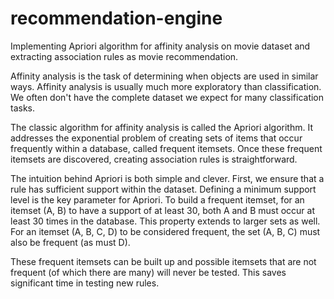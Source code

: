 # recommendation-engine
Implementing Apriori algorithm for affinity analysis on movie dataset and extracting association rules as movie recommendation.

Affinity analysis is the task of determining when objects are used in similar ways.
Affinity analysis is usually much more exploratory than classification. We often don't have the complete dataset we expect for many classification tasks.

The classic algorithm for affinity analysis is called the Apriori algorithm. It addresses the exponential problem of creating sets of items that occur frequently within a database, called frequent itemsets. Once these frequent itemsets are discovered, creating association rules is straightforward.

The intuition behind Apriori is both simple and clever. First, we ensure that a rule has sufficient support within the dataset. Defining a minimum support level is the key parameter for Apriori. To build a frequent itemset, for an itemset (A, B) to have a support of at least 30, both A and B must occur at least 30 times in the database. This property extends to larger sets as well. For an itemset (A, B, C, D) to be considered frequent, the set (A, B, C) must also be frequent (as must D).

These frequent itemsets can be built up and possible itemsets that are not frequent (of which there are many) will never be tested. This saves significant time in testing new rules.
